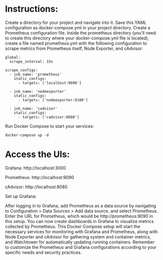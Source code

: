 # Instructions:

Create a directory for your project and navigate into it.
Save this YAML configuration as docker-compose.yml in your project directory.
Create a Prometheus configuration file. Inside the prometheus directory (you'll need to create this directory where your docker-compose.yml file is located), create a file named prometheus.yml with the following configuration to scrape metrics from Prometheus itself, Node Exporter, and cAdvisor:
```
global:
  scrape_interval: 15s

scrape_configs:
  - job_name: 'prometheus'
    static_configs:
      - targets: ['localhost:9090']

  - job_name: 'nodeexporter'
    static_configs:
      - targets: ['nodeexporter:9100']

  - job_name: 'cadvisor'
    static_configs:
      - targets: ['cadvisor:8080']
```
Run Docker Compose to start your services:
```
docker-compose up -d
```
# Access the UIs:

Grafana: http://localhost:3000

Prometheus: http://localhost:9090

cAdvisor: http://localhost:8080

Set up Grafana:

After logging in to Grafana, add Prometheus as a data source by navigating to Configuration > Data Sources > Add data source, and select Prometheus.
Enter the URL for Prometheus, which would be http://prometheus:9090 in this setup.
You can now create dashboards in Grafana to visualize metrics collected by Prometheus.
This Docker Compose setup will start the necessary services for monitoring with Grafana and Prometheus, along with Node Exporter and cAdvisor for gathering system and container metrics, and Watchtower for automatically updating running containers. Remember to customize the Prometheus and Grafana configurations according to your specific needs and security practices.





